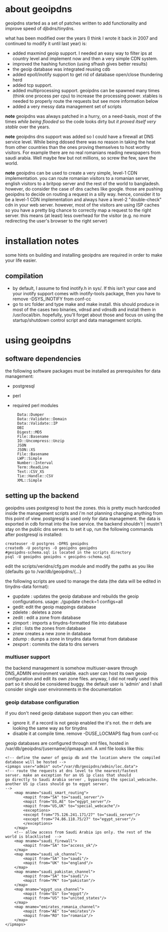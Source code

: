 about geoipdns
==============
geoipdns started as a set of patches written to add functionality and improve speed of djbdns/tinydns.

what has been modified over the years (I think I wrote it back in 2007 and continued to modify it until last year) is:
- added maxmind geoip support. I needed an easy way to filter ips at country level and implement now and then a very simple CDN system.
- improved the hashing function (using sfhash gives better results)
- the geoip database was integrated reusing cdb
- added epoll/inotify support to get rid of database open/close thundering herd
- added tcp support. 
- added multiprocessing support. geoipdns can be spawned many times (think one process per cpu) to increase the processing power. xtables is needed to properly route the requests but see more information below
- added a very messy data management set of scripts

**note** geoipdns was always patched in a hurry, on a need-basis, most of the times *while being flooded* so the code looks dirty but *it proved itself very stable* over the years.

**note** geoipdns dns support was added so I could have a firewall at DNS service level. While being ddosed there was no reason in taking the heat from other countries than the ones proving themselves to host worthy visitors. For example there are no real romanians reading newspapers from saudi arabia. Well maybe few but not millions, so screw the few, save the world.

**note** geoipdns can be used to create a very simple, level-1 CDN implementation. you can route romanian visitors to a romanian server, english visitors to a britpop server and the rest of the world to bangladesh. however, do consider the case of dns caches like google. those are pushing geoipdns to decide on routing a request in a silly way. hence, consider it to be a level-1 CDN implementation and always have a level-2 "double-check" cdn in your web server. however, most of the visitors are using ISP caches so you have a pretty big chance to correctly map a request to the right server. this means (at least) less overhead for the visitor (e.g. no more redirecting the user's browser to the right server)


installation notes
=================
some hints on building and installing geoipdns are required in order to make your life easier.

compilation 
-----------
- by default, I assume to find inotify.h in sys/. If this isn't your case and your inotify support 
comes with inotify-tools package, then you have to remove -DSYS_INOTIFY from conf-cc
- go to src folder and type make and make install. this should produce in most of the cases two binaries, vdnsd and vdnsdb and install them in /usr/local/bin. hopefully, you'll forget about those and focus on using the startup/shutdown control script and data management scripts.


using geoipdns
=============

software dependencies
----------------------
the following software packages must be installed as prerequisites for data management:
- postgresql
- perl
- required perl modules

        Data::Dumper
        Data::Validate::Domain
        Data::Validate::IP
        DBI
        Digest::MD5
        File::Basename
        IO::Uncompress::Unzip
        JSON
        JSON::XS
        File::Basename
        LWP::Simple
        Number::Interval
        Term::ReadLine
        Text::CSV_XS
        Tie::Handle::CSV
        XML::Simple


setting up the backend
----------------------

geoipdns uses postgresql to host the zones. this is pretty much hardcoded inside the management scripts and i'm not planning changing anything from this point of view.
postgresql is used only for data management. the data is exported in cdb format into the live service. the backend shouldn't | mustn't stay on the public dns servers.
to set it up, run the following commands after postgresql is installed:

    createuser -U postgres -DPRS geoipdns
    createdb -U postgres -O geoipdns geoipdns
    #geoipdns-schema.sql is located in the scripts directory
    psql -U geoipdns geoipdns < geoipdns-schema.sql

edit the scripts/veridns/cfg.pm module and modify the paths as you like (defaults go to /var/db/geoipdns/{...}

the following scripts are used to manage the data (the data will be edited in tinydns-data format):
- gupdate : updates the geoip database and rebuilds the geoip configurations. usage: ./gupdate check=1 configs=all
- gedit: edit the geoip mappings database
- zdelete <zonename> : deletes a zone
- zedit <zonename> : edit a zone from database
- zimport <zonename> <file> : imports a tinydns-formatted file into database
- zlist : lists the zones from database
- znew <zonename> creates a new zone in database
- zdump <zonename>: dumps a zone in tinydns data format from database
- zexport : commits the data to dns servers

### multiuser support ####
the backend management is somehow multiuser-aware through DNS_ADMIN environment variable. each user can host its own geoip configuration and 
edit its own zone files. anyway, I did not really used this part so it should be considered buggy. the default user is 'admin' and I shall consider 
single user environments in the documentation

### geoip database configuration ######
if you don't need geoip database support then you can either:
- ignore it. if a record is not geoip enabled the it's not. the rr defs are looking the same way as for tinydns
- disable it at compile time. remove -DUSE_LOCMAPS flag from conf-cc

geoip databases are configured through xml files, hosted in /var/db/geoipdns/{username}/ipmaps.xml. A xml file looks like this:

    <!-- define the owner of geoip db and the location where the compiled database will be hosted -->
    <ipmaps user="admin" out="/var/db/geoipdns/admin/loc.data">
    <!-- route the requests at dns level to the nearest/fastest
    server. make an exception for an US ip class that should
    go directly to Saudi Arabia server , bypassing the special_webcache.
    another US ip class should go to egypt server.
    -->
        <map mname="saudi_smart_routing">
            <mapit from="SA" to="saudi_server"/>
            <mapit from="EG,AE" to="egypt_server"/>
            <mapit from="US,UK" to="special_webcache"/>
            <exceptions>
            <except from="75.126.241.171/27" to="saudi_server"/>
            <except from="74.86.118.75/27" to="egypt_server"/>
            </exceptions>
        </map>
        <!-- allow access from Saudi Arabia ips only. the rest of the world is blacklisted  -->
        <map mname="saudi_firewall">
            <mapit from="SA" to="access_ok"/>
        </map>
        <map mname="saudi_uk_channel">
            <mapit from="SA" to="saudi"/>
            <mapit from="UK" to="england"/>
        </map>
        <map mname="saudi_pakistan_channel">
            <mapit from="SA" to="saudi"/>
            <mapit from="PK" to="pakistan"/>
        </map>
        <map mname="egypt_usa_channel">
            <mapit from="EG" to="egypt"/>
            <mapit from="US" to="united_states"/>
        </map>
        <map mname="emirates_romania_channel">
            <mapit from="AE" to="emirates"/>
            <mapit from="RO" to="romania"/>
        </map>
    </ipmaps>




